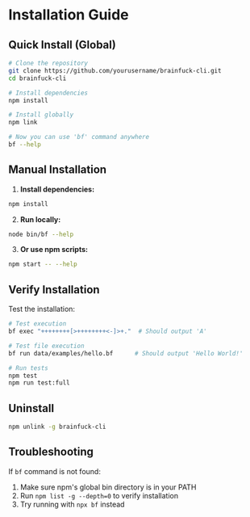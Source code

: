 # Installation Guide

## Quick Install (Global)

```bash
# Clone the repository
git clone https://github.com/yourusername/brainfuck-cli.git
cd brainfuck-cli

# Install dependencies
npm install

# Install globally
npm link

# Now you can use 'bf' command anywhere
bf --help
```

## Manual Installation

1. **Install dependencies:**
```bash
npm install
```

2. **Run locally:**
```bash
node bin/bf --help
```

3. **Or use npm scripts:**
```bash
npm start -- --help
```

## Verify Installation

Test the installation:
```bash
# Test execution
bf exec "++++++++[>++++++++<-]>+."  # Should output 'A'

# Test file execution
bf run data/examples/hello.bf      # Should output 'Hello World!'

# Run tests
npm test
npm run test:full
```

## Uninstall

```bash
npm unlink -g brainfuck-cli
```

## Troubleshooting

If `bf` command is not found:
1. Make sure npm's global bin directory is in your PATH
2. Run `npm list -g --depth=0` to verify installation
3. Try running with `npx bf` instead